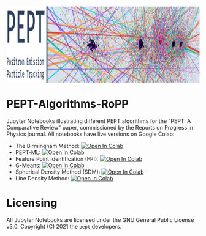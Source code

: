 <a target="_blank"  href="https://github.com/uob-positron-imaging-centre/pept"><img src="https://github.com/uob-positron-imaging-centre/misc-hosting/blob/master/logo.png?raw=true" style="height:200px; display: block; margin-left: auto; margin-right: auto;"/></a>


# PEPT-Algorithms-RoPP
Jupyter Notebooks illustrating different PEPT algorithms for the "PEPT: A Comparative Review" paper, commissioned by the Reports on Progress in Physics journal. All notebooks have live versions on Google Colab:

- The Birmingham Method: [![Open In Colab](https://colab.research.google.com/assets/colab-badge.svg)](https://colab.research.google.com/github/uob-positron-imaging-centre/PEPT-Algorithms-RoPP/blob/main/BirminghamMethod_RoPP.ipynb)
- PEPT-ML: [![Open In Colab](https://colab.research.google.com/assets/colab-badge.svg)](hhttps://colab.research.google.com/github/uob-positron-imaging-centre/PEPT-Algorithms-RoPP/blob/main/PEPTML_RoPP.ipynb)
- Feature Point Identification (FPI): [![Open In Colab](https://colab.research.google.com/assets/colab-badge.svg)](hhttps://colab.research.google.com/github/uob-positron-imaging-centre/PEPT-Algorithms-RoPP/blob/main/FPI_RoPP.ipynb)
- G-Means: [![Open In Colab](https://colab.research.google.com/assets/colab-badge.svg)](hhttps://colab.research.google.com/github/uob-positron-imaging-centre/PEPT-Algorithms-RoPP/blob/main/GMeans_RoPP.ipynb)
- Spherical Density Method (SDM): [![Open In Colab](https://colab.research.google.com/assets/colab-badge.svg)](hhttps://colab.research.google.com/github/uob-positron-imaging-centre/PEPT-Algorithms-RoPP/blob/main/SDM_RoPP.ipynb)
- Line Density Method: [![Open In Colab](https://colab.research.google.com/assets/colab-badge.svg)](hhttps://colab.research.google.com/github/uob-positron-imaging-centre/PEPT-Algorithms-RoPP/blob/main/LineDensity_RoPP.ipynb)

# Licensing

All Jupyter Notebooks are licensed under the GNU General Public License v3.0. Copyright (C) 2021 the `pept` developers.
